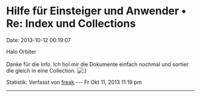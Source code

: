 Hilfe für Einsteiger und Anwender • Re: Index und Collections
=============================================================

Date: 2013-10-12 00:19:07

Halo Orbiter\
\
Danke für die Info. Ich hol mir die Dokumente einfach nochmal und
sortier die gleich in eine Collection.
![:)](http://forum.yacy-websuche.de/images/smilies/icon_e_smile.gif "Smile")

Statistik: Verfasst von
[freak](http://forum.yacy-websuche.de/memberlist.php?mode=viewprofile&u=9007)
--- Fr Okt 11, 2013 11:19 pm

------------------------------------------------------------------------
